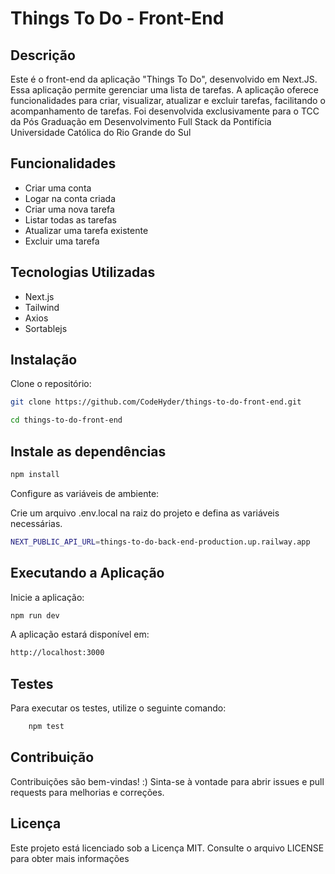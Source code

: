 # Things To Do - Front-End

## Descrição

Este é o front-end da aplicação "Things To Do", desenvolvido em Next.JS. Essa aplicação permite gerenciar uma lista de tarefas. A aplicação oferece funcionalidades para criar, visualizar, atualizar e excluir tarefas, facilitando o acompanhamento de tarefas. Foi desenvolvida exclusivamente para o TCC da Pós Graduação em Desenvolvimento Full Stack da Pontifícia Universidade Católica do Rio Grande do Sul

## Funcionalidades

- Criar uma conta
- Logar na conta criada
- Criar uma nova tarefa
- Listar todas as tarefas
- Atualizar uma tarefa existente
- Excluir uma tarefa

## Tecnologias Utilizadas

- Next.js
- Tailwind
- Axios
- Sortablejs

## Instalação

Clone o repositório:

```bash
git clone https://github.com/CodeHyder/things-to-do-front-end.git
```

```bash
cd things-to-do-front-end
```

## Instale as dependências

```bash
npm install
```

Configure as variáveis de ambiente:

Crie um arquivo .env.local na raiz do projeto e defina as variáveis necessárias.

```bash
NEXT_PUBLIC_API_URL=things-to-do-back-end-production.up.railway.app
```

## Executando a Aplicação

Inicie a aplicação:

```bash
npm run dev 
```

A aplicação estará disponível em:

```bash
http://localhost:3000
```

## Testes

Para executar os testes, utilize o seguinte comando:

```bash
    npm test
```

## Contribuição

Contribuições são bem-vindas! :) Sinta-se à vontade para abrir issues e pull requests para melhorias e correções.

## Licença

Este projeto está licenciado sob a Licença MIT. Consulte o arquivo LICENSE para obter mais informações
